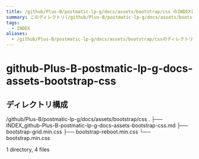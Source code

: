 ```yaml
---
title: /github/Plus-B/postmatic-lp-g/docs/assets/bootstrap/css のINDEX(ディレクトリ概要)
summary: このディレクトリ(/github/Plus-B/postmatic-lp-g/docs/assets/bootstrap/css)は[TODO:XXXX(このディレクトリに保存するファイルの説明を書く)]を格納する場所です。
tags:
  - INDEX
aliases:
  - /github/Plus-B/postmatic-lp-g/docs/assets/bootstrap/cssのディレクトリに格納されている資料について(INDEX:索引)
---
```


# github-Plus-B-postmatic-lp-g-docs-assets-bootstrap-css

## ディレクトリ構成

/github/Plus-B/postmatic-lp-g/docs/assets/bootstrap/css
.
├── INDEX_github-Plus-B-postmatic-lp-g-docs-assets-bootstrap-css.md
├── bootstrap-grid.min.css
├── bootstrap-reboot.min.css
└── bootstrap.min.css

1 directory, 4 files
